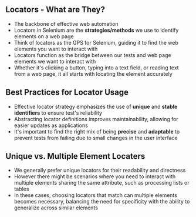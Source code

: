## Locators - What are They?
- The backbone of effective web automation
- Locators in Selenium are the **strategies/methods** we use to identify elements on a web page
- Think of locators as the GPS for Selenium, guiding it to find the web elements you want to interact with
- Locators function as the bridge between our tests and web page elements we want to interact with
- Whether it's clicking a button, typing into a text field, or reading text from a web page, it all starts with locating the element accurately
## Best Practices for Locator Usage
- Effective locator strategy emphasizes the use of **unique** and **stable identifiers** to ensure test's reliability
- Abstracting locator definitions improves maintainability, allowing for easier updates as applications 
- It's important to find the right mix of being **precise** and **adaptable** to prevent tests from failing due to small changes in the user interface
## Unique vs. Multiple Element Locaters
- We generally prefer unique locators for their readability and directness
- However there might be scenarios where you need to interact with multiple elements sharing the same attribute, such as processing lists or tables
- In these cases, choosing locators that match can multiple elements becomes necessary, balancing the need for specificity with the ability to generalize across similar elements